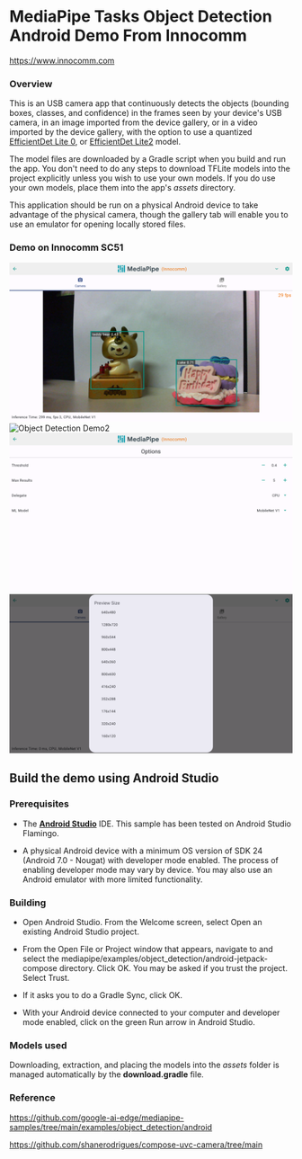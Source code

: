 # MediaPipe Tasks Object Detection Android Demo From Innocomm

https://www.innocomm.com

### Overview

This is an USB camera app that continuously detects the objects (bounding boxes, classes, and confidence) in the frames seen by your device's USB camera, in an image imported from the device gallery, or in a video imported by the device gallery, with the option to use a quantized [EfficientDet Lite 0](https://storage.googleapis.com/mediapipe-tasks/object_detector/efficientdet_lite0_uint8.tflite), or [EfficientDet Lite2](https://storage.googleapis.com/mediapipe-tasks/object_detector/efficientdet_lite2_uint8.tflite) model.

The model files are downloaded by a Gradle script when you build and run the app. You don't need to do any steps to download TFLite models into the project explicitly unless you wish to use your own models. If you do use your own models, place them into the app's _assets_ directory.

This application should be run on a physical Android device to take advantage of the physical camera, though the gallery tab will enable you to use an emulator for opening locally stored files.

### Demo on Innocomm SC51
![Object Detection Demo1](mediapipe001.png?raw=true "Object Detection Demo1") 
![Object Detection Demo2](mediapipe002.gif?raw=true "Object Detection Demo2") 
![Object Detection Demo3](mediapipe003.png?raw=true "Object Detection Demo3")
![Object Detection Demo4](mediapipe004.png?raw=true "Object Detection Demo4")

## Build the demo using Android Studio

### Prerequisites

- The **[Android Studio](https://developer.android.com/studio/index.html)**
  IDE. This sample has been tested on Android Studio Flamingo.

- A physical Android device with a minimum OS version of SDK 24 (Android 7.0 -
  Nougat) with developer mode enabled. The process of enabling developer mode
  may vary by device. You may also use an Android emulator with more limited
  functionality.

### Building

- Open Android Studio. From the Welcome screen, select Open an existing
  Android Studio project.

- From the Open File or Project window that appears, navigate to and select
  the mediapipe/examples/object_detection/android-jetpack-compose directory.
  Click OK. You may be asked if you trust the project. Select Trust.

- If it asks you to do a Gradle Sync, click OK.

- With your Android device connected to your computer and developer mode
  enabled, click on the green Run arrow in Android Studio.

### Models used

Downloading, extraction, and placing the models into the _assets_ folder is
managed automatically by the **download.gradle** file.

### Reference

https://github.com/google-ai-edge/mediapipe-samples/tree/main/examples/object_detection/android

https://github.com/shanerodrigues/compose-uvc-camera/tree/main
